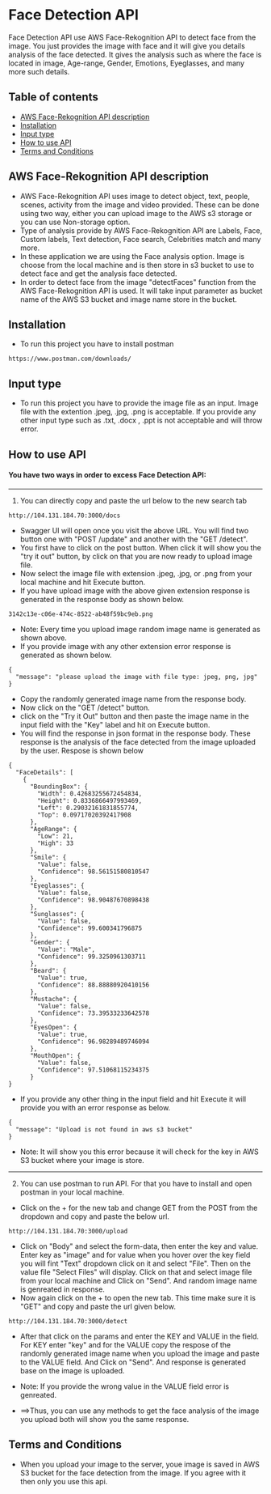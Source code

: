 # Face Detection API

Face Detection API use AWS Face-Rekognition API to detect face from the image. You just provides the image with face and it will give you details analysis of the face detected. It gives the analysis such as where the face is located in image, Age-range, Gender, Emotions, Eyeglasses, and many more such details.

## Table of contents
* [AWS Face-Rekognition API description](#aws-face-rekognition-api-description)
* [Installation](#installation)
* [Input type](#input-type)
* [How to use API](#how-to-use-api)
* [Terms and Conditions](#terms-and-conditions)


## AWS Face-Rekognition API description
- AWS Face-Rekognition API uses image to detect object, text, people, scenes, activity from the image and video provided. These can be done using two way, either you can upload image to the AWS s3 storage or you can use Non-storage option.
- Type of analysis provide by AWS Face-Rekognition API are Labels, Face, Custom labels, Text detection, Face search, Celebrities match and many more.
- In these application we are using the Face analysis option. Image is choose from the local machine and is then store in s3 bucket to use to detect face and get the analysis face detected.
- In order to detect face from the image "detectFaces" function from the AWS Face-Rekognition API is used. It will take input parameter as bucket name of the AWS S3 bucket and image name store in the bucket.

## Installation
- To run this project you have to install postman  
```
https://www.postman.com/downloads/
```

## Input type
- To run this project you have to provide the image file as an input. Image file with the extention .jpeg, .jpg, .png is acceptable. If you provide any other input type such as .txt, .docx , .ppt is not acceptable and will throw error.

## How to use API
#### You have two ways in order to excess Face Detection API:
---
1. You can directly copy and paste the url below to the new search tab
```
http://104.131.184.70:3000/docs
```
- Swagger UI will open once you visit the above URL. You will find two button one with "POST /update" and another with the "GET /detect".
- You first have to click on the post button. When click it will show you the "try it out" button, by click on that you are now ready to upload image file.
- Now select the image file with extension .jpeg, .jpg, or .png from your local machine and hit Execute button.
- If you have upload image with the above given extension response is generated in the response body as shown below.
```
3142c13e-c06e-474c-8522-ab48f59bc9eb.png
```
- Note: Every time you upload image random image name is generated as shown above.
- If you provide image with any other extension error response is generated as shown below.
```
{
  "message": "please upload the image with file type: jpeg, png, jpg"
}
```
- Copy the randomly generated image name from the response body.
- Now click on the "GET /detect" button.
- click on the "Try it Out" button and then paste the image name in the input field with the "Key" label and hit on Execute button.
- You will find the response in json format in the response body. These response is the analysis of the face detected from the image uploaded by the user. Respose is shown below
```
{
  "FaceDetails": [
    {
      "BoundingBox": {
        "Width": 0.42683255672454834,
        "Height": 0.8336866497993469,
        "Left": 0.29032161831855774,
        "Top": 0.09717020392417908
      },
      "AgeRange": {
        "Low": 21,
        "High": 33
      },
      "Smile": {
        "Value": false,
        "Confidence": 98.56151580810547
      },
      "Eyeglasses": {
        "Value": false,
        "Confidence": 98.90487670898438
      },
      "Sunglasses": {
        "Value": false,
        "Confidence": 99.600341796875
      },
      "Gender": {
        "Value": "Male",
        "Confidence": 99.3250961303711
      },
      "Beard": {
        "Value": true,
        "Confidence": 88.88880920410156
      },
      "Mustache": {
        "Value": false,
        "Confidence": 73.39533233642578
      },
      "EyesOpen": {
        "Value": true,
        "Confidence": 96.98289489746094
      },
      "MouthOpen": {
        "Value": false,
        "Confidence": 97.51068115234375
      }
}
```
- If you provide any other thing in the input field and hit Execute it will provide you with an error response as below.
```
{
  "message": "Upload is not found in aws s3 bucket"
}
```
- Note: It will show you this error because it will check for the key in AWS S3 bucket where your image is store.

---
2. You can use postman to run API. For that you have to install and open postman in your local machine.
- Click on the + for the new tab and change GET from the POST from the dropdown and copy and paste the below url.
```
http://104.131.184.70:3000/upload
```
- Click on "Body" and select the form-data, then enter the key and value. Enter key as "image" and for value when you hover over the key field you will fint "Text" dropdown click on it and select "File". Then on the value file "Select Files" will display. Click on that and select image file from your local machine and Click on "Send". And random image name is genreated in response.
- Now again click on the + to open the new tab. This time make sure it is "GET" and copy and paste the url given below.
```
http://104.131.184.70:3000/detect
```
- After that click on the params and enter the KEY and VALUE in the field. For KEY enter "key" and for the VALUE copy the respose of the randomly generated image name when you upload the image and paste to the VALUE field. And Click on "Send". And response is generated base on the image is uploaded.
- Note: If you provide the wrong value in the VALUE field error is genreated.

- ==>Thus, you can use any methods to get the face analysis of the image you upload both will show you the same response.

## Terms and Conditions
- When you upload your image to the server, youe image is saved in AWS S3 bucket for the face detection from the image. If you agree with it then only you use this api.


